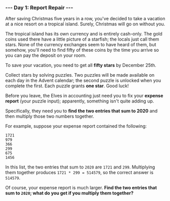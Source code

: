 ### --- Day 1: Report Repair ---

After saving Christmas five years in a row, you've decided to take a 
vacation at a nice resort on a tropical island. Surely, Christmas will go on 
without you.

The tropical island has its own currency and is entirely cash-only. The 
gold coins used there have a little picture of a starfish; the locals just 
call them stars. None of the currency exchanges seem to have heard of them, 
but somehow, you'll need to find fifty of these coins by the time you 
arrive so you can pay the deposit on your room.

To save your vacation, you need to get all **fifty stars** by December 25th.

Collect stars by solving puzzles. Two puzzles will be made available on 
each day in the Advent calendar; the second puzzle is unlocked when you 
complete the first. Each puzzle grants **one star**. Good luck!

Before you leave, the Elves in accounting just need you to fix your **expense 
report** (your puzzle input); apparently, something isn't quite adding up.

Specifically, they need you to **find the two entries that sum to 2020** and 
then multiply those two numbers together.

For example, suppose your expense report contained the following:

```
1721
979
366
299
675
1456
```

In this list, the two entries that sum to `2020` are `1721` and `299`. 
Multiplying them together produces `1721 * 299 = 514579`, so the correct 
answer is `514579`.

Of course, your expense report is much larger. **Find the two entries that 
sum to `2020`; what do you get if you multiply them together?**

